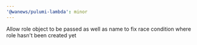 ```yaml
---
'@wanews/pulumi-lambda': minor
---
```


Allow role object to be passed as well as name to fix race condition where role hasn't been created yet
